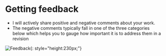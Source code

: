 # Getting feedback

* I will actively share positive and negative comments about your work.
* The negative comments typically fall in one of the three categories below which
  helps you to gauge how important it is to address them in a revision

![Feedback](/assets/feedback.png){: style="height:230px;"}<br/>
